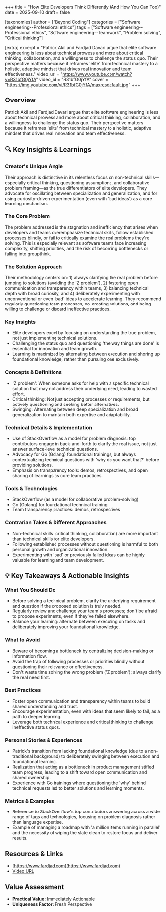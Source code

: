 +++
title = "How Elite Developers Think Differently (And How You Can Too)"
date = 2025-09-10
draft = false

[taxonomies]
author = ["Beyond Coding"]
categories = ["Software engineering--Professional ethics"]
tags = ["Software engineering--Professional ethics", "Software engineering--Teamwork", "Problem solving", "Critical thinking"]

[extra]
excerpt = "Patrick Akil and Fardjad Davari argue that elite software engineering is less about technical prowess and more about critical thinking, collaboration, and a willingness to challenge the status quo. Their perspective matters because it reframes 'elite' from technical mastery to a holistic, adaptive mindset that drives real innovation and team effectiveness."
video_url = "https://www.youtube.com/watch?v=R31bfG0jYfA"
video_id = "R31bfG0jYfA"
cover = "https://img.youtube.com/vi/R31bfG0jYfA/maxresdefault.jpg"
+++

## Overview

Patrick Akil and Fardjad Davari argue that elite software engineering is less about technical prowess and more about critical thinking, collaboration, and a willingness to challenge the status quo. Their perspective matters because it reframes 'elite' from technical mastery to a holistic, adaptive mindset that drives real innovation and team effectiveness.

## 🔍 Key Insights & Learnings

### Creator's Unique Angle
Their approach is distinctive in its relentless focus on non-technical skills—especially critical thinking, questioning assumptions, and collaborative problem framing—as the true differentiators of elite developers. They advocate for oscillating between specialization and generalization, and for using curiosity-driven experimentation (even with 'bad ideas') as a core learning mechanism.

### The Core Problem
The problem addressed is the stagnation and inefficiency that arises when developers and teams overemphasize technical skills, follow established processes blindly, or fail to critically examine the real problems they're solving. This is especially relevant as software teams face increasing complexity, shifting priorities, and the risk of becoming bottlenecks or falling into groupthink.

### The Solution Approach
Their methodology centers on: 1) always clarifying the real problem before jumping to solutions (avoiding the 'Z problem'), 2) fostering open communication and transparency within teams, 3) balancing technical depth with broad curiosity, and 4) deliberately experimenting with unconventional or even 'bad' ideas to accelerate learning. They recommend regularly questioning team processes, co-creating solutions, and being willing to challenge or discard ineffective practices.

### Key Insights
- Elite developers excel by focusing on understanding the true problem, not just implementing technical solutions.
- Challenging the status quo and questioning 'the way things are done' is essential for innovation and team growth.
- Learning is maximized by alternating between execution and shoring up foundational knowledge, rather than pursuing one exclusively.

### Concepts & Definitions
- 'Z problem': When someone asks for help with a specific technical solution that may not address their underlying need, leading to wasted effort.
- Critical thinking: Not just accepting processes or requirements, but actively questioning and seeking better alternatives.
- Swinging: Alternating between deep specialization and broad generalization to maintain both expertise and adaptability.

### Technical Details & Implementation
- Use of StackOverflow as a model for problem diagnosis: top contributors engage in back-and-forth to clarify the real issue, not just answer surface-level technical questions.
- Advocacy for Go (Golang) foundational trainings, but always contextualizing technical questions with 'why do you want that?' before providing solutions.
- Emphasis on transparency tools: demos, retrospectives, and open sharing of learnings as core team practices.

### Tools & Technologies
- StackOverflow (as a model for collaborative problem-solving)
- Go (Golang) for foundational technical training
- Team transparency practices: demos, retrospectives

### Contrarian Takes & Different Approaches
- Non-technical skills (critical thinking, collaboration) are more important than technical skills for elite developers.
- Following established processes without questioning is harmful to both personal growth and organizational innovation.
- Experimenting with 'bad' or previously failed ideas can be highly valuable for learning and team development.

## 💡 Key Takeaways & Actionable Insights

### What You Should Do
- Before solving a technical problem, clarify the underlying requirement and question if the proposed solution is truly needed.
- Regularly review and challenge your team's processes; don't be afraid to propose experiments, even if they've failed elsewhere.
- Balance your learning: alternate between executing on tasks and deliberately improving your foundational knowledge.

### What to Avoid
- Beware of becoming a bottleneck by centralizing decision-making or information flow.
- Avoid the trap of following processes or priorities blindly without questioning their relevance or effectiveness.
- Don't waste time solving the wrong problem ('Z problem'); always clarify the real need first.

### Best Practices
- Foster open communication and transparency within teams to build shared understanding and trust.
- Encourage experimentation, even with ideas that seem likely to fail, as a path to deeper learning.
- Leverage both technical experience and critical thinking to challenge ineffective status quos.

### Personal Stories & Experiences
- Patrick's transition from lacking foundational knowledge (due to a non-traditional background) to deliberately swinging between execution and foundational learning.
- Realization that acting as a bottleneck in product management stifled team progress, leading to a shift toward open communication and shared ownership.
- Experience with Go trainings where questioning the 'why' behind technical requests led to better solutions and learning moments.

### Metrics & Examples
- Reference to StackOverflow's top contributors answering across a wide range of tags and technologies, focusing on problem diagnosis rather than language expertise.
- Example of managing a roadmap with 'a million items running in parallel' and the necessity of wiping the slate clean to restore focus and deliver results.

## Resources & Links

- [https://www.fardjad.com](https://www.fardjad.com)
- [Video URL](https://www.youtube.com/watch?v=R31bfG0jYfA)

## Value Assessment
- **Practical Value:** Immediately Actionable
- **Uniqueness Factor:** Fresh Perspective

